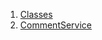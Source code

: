 

1. [Classes](services_comment_service/services_comment_service-library.html#classes)
2. [CommentService](services_comment_service/CommentService-class.html)
